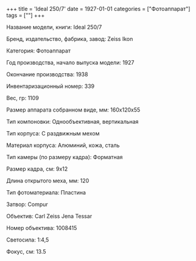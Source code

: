 +++
title = 'Ideal 250/7'
date = 1927-01-01
categories = ["Фотоаппарат"]
tags = [""]
+++

Название модели, книги: Ideal 250/7

Бренд, издательство, фабрика, завод: Zeiss Ikon

Категория: Фотоаппарат

Год производства, начало выпуска модели: 1927

Окончание производства: 1938

Инвентаризационный номер: 339

Вес, гр: 1109

Размер аппарата  собранном виде, мм: 160х120х55

Тип компоновки: Однообъективная, вертикальная

Тип корпуса: С раздвижным мехом

Материал корпуса: Алюминий, кожа, сталь

Тип камеры (по размеру кадра): Форматная

Размер кадра, см: 9x12

Длина открытого меха, мм: 120

Тип фотоматериала: Пластина

Затвор: Compur

Объектив: Carl Zeiss Jena Tessar

Номер объектива: 1008415

Светосила: 1:4,5

Фокус, см: 13.5


